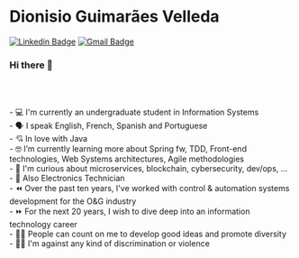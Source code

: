 # Dionisio Guimarães Velleda

[![Linkedin Badge](https://img.shields.io/badge/-LinkedIn-blue?style=flat-square&logo=Linkedin&logoColor=white&link=https://www.linkedin.com/in/dionisiovelleda)](https://www.linkedin.com/in/dionisiovelleda) 
[![Gmail Badge](https://img.shields.io/badge/-Gmail-c14438?style=flat-square&logo=Gmail&logoColor=white&link=mailto:dionisio.velleda@gmail.com)](mailto:dionisio.velleda@gmail.com/)
<br/>

### Hi there 👋
<br/>

<br/> - 💻 I'm currently an undergraduate student in Information Systems
<br/> - 🗣 I speak English, French, Spanish and Portuguese
<br/> - 💘 In love with Java
<br/> - 🤓 I’m currently learning more about Spring fw, TDD, Front-end technologies, Web Systems architectures, Agile methodologies
<br/> - 👀 I'm curious about microservices, blockchain, cybersecurity, dev/ops, ...
<br/> - 🤗 Also Electronics Technician
<br/> - ⏪ Over the past ten years, I've worked with control & automation systems development for the O&G industry
<br/> - ⏩ For the next 20 years, I wish to dive deep into an information technology career
<br/> - 👍🏼 People can count on me to develop good ideas and promote diversity
<br/> - 👎🏼 I'm against any kind of discrimination or violence
 
<!--
 - 🔭 I’m currently working on ... 
 - ⚡  Fun fact: ... 
 - 👯 I’m looking to collaborate on ...
 - 🤔 I’m looking for help with ...
 - 💬 Ask me about ...
 - 📫 How to reach me: ...
 - 😄 Pronouns: ...

 -->

